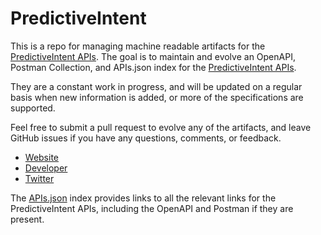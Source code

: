 # PredictiveIntentThis is a repo for managing machine readable artifacts for the [PredictiveIntent APIs](http://www.predictiveintent.com). The goal is to maintain and evolve an OpenAPI, Postman Collection, and APIs.json index for the [PredictiveIntent APIs](http://www.predictiveintent.com).They are a constant work in progress, and will be updated on a regular basis when new information is added, or more of the specifications are supported.Feel free to submit a pull request to evolve any of the artifacts, and leave GitHub issues if you have any questions, comments, or feedback.- [Website](http://www.predictiveintent.com)- [Developer](http://www.predictiveintent.com)- [Twitter](https://twitter.com/TweetIntent)The [APIs.json](https://github.com/api-evangelist/predictiveintent/blob/master/apis.json) index provides links to all the relevant links for the PredictiveIntent APIs, including the OpenAPI and Postman if they are present.